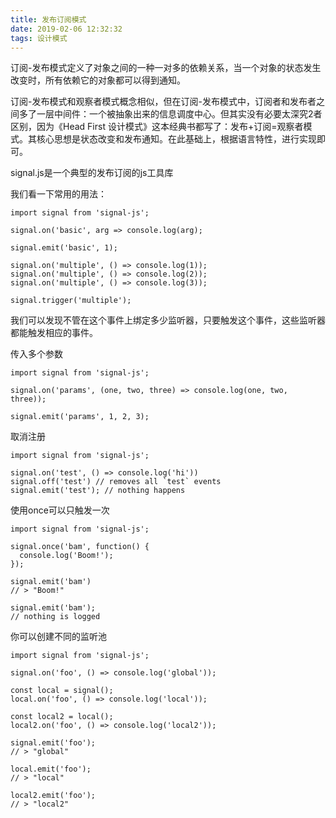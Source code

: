 ```yaml
---
title: 发布订阅模式
date: 2019-02-06 12:32:32
tags: 设计模式
---
```


订阅-发布模式定义了对象之间的一种一对多的依赖关系，当一个对象的状态发生改变时，所有依赖它的对象都可以得到通知。

订阅-发布模式和观察者模式概念相似，但在订阅-发布模式中，订阅者和发布者之间多了一层中间件：一个被抽象出来的信息调度中心。但其实没有必要太深究2者区别，因为《Head First 设计模式》这本经典书都写了：发布+订阅=观察者模式。其核心思想是状态改变和发布通知。在此基础上，根据语言特性，进行实现即可。

signal.js是一个典型的发布订阅的js工具库

我们看一下常用的用法：
```
import signal from 'signal-js';
 
signal.on('basic', arg => console.log(arg);
 
signal.emit('basic', 1);

signal.on('multiple', () => console.log(1));
signal.on('multiple', () => console.log(2));
signal.on('multiple', () => console.log(3));
 
signal.trigger('multiple');
```

我们可以发现不管在这个事件上绑定多少监听器，只要触发这个事件，这些监听器都能触发相应的事件。


传入多个参数
```
import signal from 'signal-js';
 
signal.on('params', (one, two, three) => console.log(one, two, three));
 
signal.emit('params', 1, 2, 3);
```

取消注册
```
import signal from 'signal-js';
 
signal.on('test', () => console.log('hi'))
signal.off('test') // removes all `test` events
signal.emit('test'); // nothing happens
```


使用once可以只触发一次
```
import signal from 'signal-js';
 
signal.once('bam', function() {
  console.log('Boom!');
});
 
signal.emit('bam')
// > "Boom!"
 
signal.emit('bam');
// nothing is logged
```

你可以创建不同的监听池
```
import signal from 'signal-js';
 
signal.on('foo', () => console.log('global'));
 
const local = signal();
local.on('foo', () => console.log('local'));
 
const local2 = local();
local2.on('foo', () => console.log('local2'));
 
signal.emit('foo');
// > "global"
 
local.emit('foo');
// > "local"
 
local2.emit('foo');
// > "local2"
```